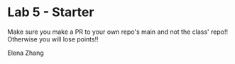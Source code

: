 # Lab 5 - Starter
Make sure you make a PR to your own repo's main and not the class' repo!! Otherwise you will lose points!!

Elena Zhang